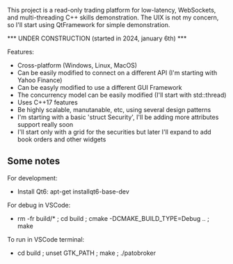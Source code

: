This project is a read-only trading platform for low-latency, WebSockets, and multi-threading C++ skills demonstration.
The UIX is not my concern, so I'll start using QtFramework for simple demonstration.

*** UNDER CONSTRUCTION (started in 2024, january 6th) ***

Features:
- Cross-platform (Windows, Linux, MacOS)
- Can be easily modified to connect on a different API (I'm starting with Yahoo Finance)
- Can be easyly modified to use a different GUI Framework
- The concurrency model can be easily modified (I'll start with std::thread)
- Uses C++17 features
- Be highly scalable, manutanable, etc, using several design patterns
- I'm starting with a basic 'struct Security', I'll be adding more attributes support really soon
- I'll start only with a grid for the securities but later I'll expand to add book orders and other widgets

Some notes
----------

For development:
- Install Qt6: apt-get installqt6-base-dev

For debug in VSCode:
- rm -fr build/* ; cd build ; cmake -DCMAKE_BUILD_TYPE=Debug .. ; make

To run in VSCode terminal:
- cd build ; unset GTK_PATH ; make ; ./patobroker

